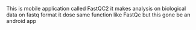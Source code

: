 This is mobile application called FastQC2 it makes analysis on biological data on fastq format it dose same function like FastQc but this gone be an android app 
